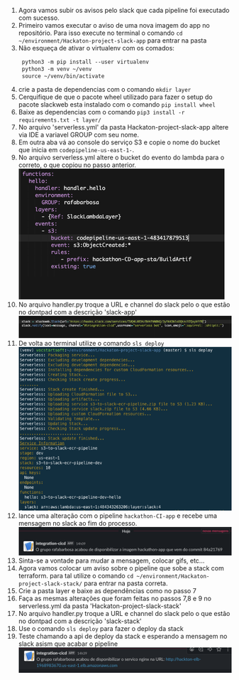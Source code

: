 1. Agora vamos subir os avisos pelo slack que cada pipeline foi executado com sucesso.
2. Primeiro vamos executar o aviso de uma nova imagem do app no repositório. Para isso execute no terminal o comando `cd ~/environment/Hackaton-project-slack-app` para entrar na pasta
3. Não esqueça de ativar o virtualenv com os comados:
   ```
    python3 -m pip install --user virtualenv
    python3 -m venv ~/venv
    source ~/venv/bin/activate
   ```
4. crie a pasta de dependencias com o comando `mkdir layer`
5. Cerquifique de que o pacote wheel utilizado para fazer o setup do pacote slackweb esta instalado com o comando `pip install wheel`
6. Baixe as dependencias com o comando `pip3 install -r requirements.txt -t layer/`
7. No arquivo 'serverless.yml' da pasta Hackaton-project-slack-app altere via IDE a variavel GROUP com seu nome.
8. Em outra aba vá ao console do serviço S3 e copie o nome do bucket que inicia em `codepipeline-us-east-1-`.
9. No arquivo serverless.yml altere o bucket do evento do lambda para o correto, o que copiou no passo anterior.
    ![](img/sls1.png)
10. No arquivo handler.py troque a URL e channel do slack pelo o que estão no dontpad com a descrição 'slack-app'
    ![](img/ide1.png)
11. De volta ao terminal utilize o comando `sls deploy`
    ![](img/sls2.png)
12. lance uma alteração com o pipeline `hackathon-CI-app` e recebe uma mensagem no slack ao fim do processo.
    ![](img/sck1.png)
13. Sinta-se a vontade para mudar a mensagem, colocar gifs, etc...
14. Agora vamos colocar um aviso sobre o pipeline que sobe a stack com terraform. para tal utilize o comando `cd ~/environment/Hackaton-project-slack-stack/` para entrar na pasta correta.
15. Crie a pasta layer e baixe as dependências como no passo 7
16. Faça as mesmas alterações que foram feitas no passos 7,8 e 9 no serverless.yml da pasta 'Hackaton-project-slack-stack' 
17. No arquivo handler.py troque a URL e channel do slack pelo o que estão no dontpad com a descrição 'slack-stack'
18. Use o comando `sls deploy` para fazer o deploy da stack
19. Teste chamando a api de deploy da stack e esperando a mensagem no slack asism que acabar o pipeline
    ![](img/sck2.png)
